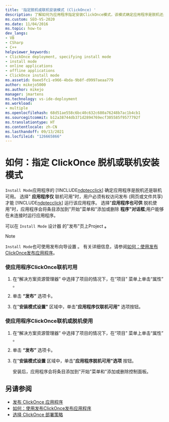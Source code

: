 ```yaml
---
title: '指定脱机或联机安装模式 (ClickOnce) '
description: 了解如何为应用程序指定安装ClickOnce模式，该模式确定应用程序是脱机还是联机可用的。
ms.custom: SEO-VS-2020
ms.date: 11/04/2016
ms.topic: how-to
dev_langs:
- VB
- CSharp
- C++
helpviewer_keywords:
- ClickOnce deployment, specifying install mode
- install mode
- online applications
- offline applications
- ClickOnce install mode
ms.assetid: 0aee5fc1-e966-4bda-9b8f-d9997aeaa779
author: mikejo5000
ms.author: mikejo
manager: jmartens
ms.technology: vs-ide-deployment
ms.workload:
- multiple
ms.openlocfilehash: 68d51ae558c6bc40c632c680a76248b7ac1b4cb1
ms.sourcegitcommit: b12a38744db371d2894769ecf305585f9577792f
ms.translationtype: HT
ms.contentlocale: zh-CN
ms.lasthandoff: 09/13/2021
ms.locfileid: "126665866"
---
```

# <a name="how-to-specify-the-clickonce-offline-or-online-install-mode"></a>如何：指定 ClickOnce 脱机或联机安装模式
`Install Mode`应用程序的 [!INCLUDE[ndptecclick](../deployment/includes/ndptecclick_md.md)] 确定应用程序是脱机还是联机可用。 选择" **应用程序仅** 联机可用"时，用户必须有权访问发布 (网页或文件共享) 才能 [!INCLUDE[ndptecclick](../deployment/includes/ndptecclick_md.md)] 运行该应用程序。 选择"**应用程序也可供** 脱机使用"时，应用程序会将条目添加到"开始"菜单和"添加或删除 **程序"对话框**;用户能够在未连接时运行应用程序。

可以在 `Install Mode` 设计器 的"发布"页上Project **。**

> [!NOTE]
> `Install Mode`也可使用发布向导设置 。 有关详细信息，请参阅[如何：使用发布ClickOnce发布应用程序](../deployment/how-to-publish-a-clickonce-application-using-the-publish-wizard.md)。

### <a name="to-make-a-clickonce-application-available-online-only"></a>使应用程序ClickOnce联机可用

1. 在“解决方案资源管理器” 中选择了项目的情况下，在“项目”  菜单上单击“属性” 。

2. 单击 **“发布”** 选项卡。

3. 在"**安装模式设置"** 区域中，单击"**应用程序仅联机可用"** 选项按钮。

### <a name="to-make-a-clickonce-application-available-online-or-offline"></a>使应用程序ClickOnce联机或脱机使用

1. 在“解决方案资源管理器” 中选择了项目的情况下，在“项目”  菜单上单击“属性” 。

2. 单击 **“发布”** 选项卡。

3. 在"**安装模式设置** 区域中，单击"**应用程序脱机可用"选项** 按钮。

     安装后，应用程序会将条目添加到"开始"菜单和"添加或删除控制面板。

## <a name="see-also"></a>另请参阅
- [发布 ClickOnce 应用程序](../deployment/publishing-clickonce-applications.md)
- [如何：使用发布ClickOnce发布应用程序](../deployment/how-to-publish-a-clickonce-application-using-the-publish-wizard.md)
- [选择 ClickOnce 部署策略](../deployment/choosing-a-clickonce-deployment-strategy.md)